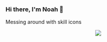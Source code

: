 ### Hi there, I'm Noah 👋

<!--
**noah-hein/noah-hein** is a ✨ _special_ ✨ repository because its `README.md` (this file) appears on your GitHub profile.

Here are some ideas to get you started:

- 🔭 I’m currently working on ...
- 🌱 I’m currently learning ...
- 👯 I’m looking to collaborate on ...
- 🤔 I’m looking for help with ...
- 💬 Ask me about ...
- 📫 How to reach me: ...
- 😄 Pronouns: ...
- ⚡ Fun fact: ...
-->

Messing around with skill icons
<p align="center">
  <a href="https://skillicons.dev">
    <img src="https://skillicons.dev/icons?i=git,kubernetes,docker,c" />
  </a>
</p>
